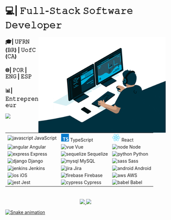 # 💻| 𝙵𝚞𝚕𝚕-𝚂𝚝𝚊𝚌𝚔 𝚂𝚘𝚏𝚝𝚠𝚊𝚛𝚎 𝙳𝚎𝚟𝚎𝚕𝚘𝚙𝚎𝚛 

<img align="right" alt="GIF" src="https://github.com/andresdslima/andresdslima/blob/main/img-dev.gif" width="400px" height="300px" />

### 🎓| 𝚄𝙵𝚁𝙽 (𝙱𝚁) | 𝚄𝚘𝚏𝙲 (𝙲𝙰)
### 🌐| 𝙿𝙾𝚁 | 𝙴𝙽𝙶 | 𝙴𝚂𝙿
### 📊| 𝙴𝚗𝚝𝚛𝚎𝚙𝚛𝚎𝚗𝚎𝚞𝚛

<a href="https://www.linkedin.com/in/andrelimadev" target="_blank">
  <img src="https://img.shields.io/badge/-LinkedIn-%230077B5?style=for-the-badge&logo=linkedin&logoColor=white" target="_blank">
</a>
<br />

<br />
<table>
  <tbody>
    <tr>
      <td>
        <img
          src="https://cdn.jsdelivr.net/gh/devicons/devicon/icons/javascript/javascript-original.svg"
          height="25"
          alt="javascript"
        />
        JavaScript
      </td>
      <td>
        <img
          src="https://raw.githubusercontent.com/devicons/devicon/master/icons/typescript/typescript-plain.svg"
          height="25"
          alt="typescript"
        />
        TypeScript
      </td>
      <td>
        <img
          src="https://raw.githubusercontent.com/devicons/devicon/master/icons/react/react-original.svg"
          height="25"
          alt="react"
        />
        React
      </td>
    </tr>
    <tr>
      <td>
        <img
          src="https://cdn.jsdelivr.net/gh/devicons/devicon/icons/angularjs/angularjs-original.svg"
          height="25"
          alt="angular"
        />
        Angular
      </td>
      <td>
        <img
          src="https://cdn.jsdelivr.net/gh/devicons/devicon/icons/vuejs/vuejs-original.svg"
          height="25"
          alt="vue"
        />
        Vue
      </td>
      <td>
        <img
          src="https://cdn.jsdelivr.net/gh/devicons/devicon/icons/nodejs/nodejs-plain.svg"
          height="25"
          alt="node"
        />
        Node
      </td>
    </tr>
    <tr>
      <td>
        <img
          src="https://camo.githubusercontent.com/92a295910076b8f4b5baa465654123887e2179e74a00b91713a0122919cb7e13/68747470733a2f2f736b696c6c69636f6e732e6465762f69636f6e733f693d65787072657373"
          height="30"
          alt="express"
        />
        Express
      </td>
      <td>
        <img
          src="https://cdn.jsdelivr.net/gh/devicons/devicon/icons/sequelize/sequelize-original.svg"
          height="30"
          alt="sequelize"
        />
        Sequelize
      </td>
      <td>
        <img
          src="https://cdn.jsdelivr.net/gh/devicons/devicon/icons/python/python-original.svg"
          height="30"
          alt="python"
        />
        Python
      </td>
    </tr>
    <tr>
      <td>
        <img
          src="https://cdn.jsdelivr.net/gh/devicons/devicon/icons/django/django-plain.svg"
          height="25"
          alt="django"
        />
        Django
      </td>
      <td>
        <img
          src="https://cdn.jsdelivr.net/gh/devicons/devicon/icons/mysql/mysql-original-wordmark.svg"
          height="40"
          alt="mysql"
        />
        MySQL
      </td>
      <td>
        <img
          src="https://cdn.jsdelivr.net/gh/devicons/devicon/icons/sass/sass-original.svg"
          height="30"
          alt="sass"
        />
        Sass
      </td>
    </tr>
    <tr>
      <td>
        <img
          src="https://cdn.jsdelivr.net/gh/devicons/devicon/icons/jenkins/jenkins-original.svg"
          height="30"
          alt="jenkins"
        />
        Jenkins
      </td>
      <td>
        <img
          src="https://cdn.jsdelivr.net/gh/devicons/devicon/icons/jira/jira-original-wordmark.svg"
          height="30"
          alt="jira"
        />
        Jira
      </td>
      <td>
        <img
          src="https://cdn.jsdelivr.net/gh/devicons/devicon/icons/android/android-plain.svg"
          height="25"
          alt="android"
        />
        Android
      </td>
    </tr>
    <tr>
      <td>
        <img
          src="https://cdn.jsdelivr.net/gh/devicons/devicon/icons/apple/apple-original.svg"
          height="30"
          alt="ios"
        />
        iOS
      </td>
      <td>
        <img
          src="https://cdn.jsdelivr.net/gh/devicons/devicon/icons/firebase/firebase-plain.svg"
          height="30"
          alt="firebase"
        />
        Firebase
      </td>
      <td>
        <img
          src="https://camo.githubusercontent.com/9b70a59580f9cdb57e2083a8085cfb55614d3c145cc56ac8a3d3b81870d0f3d1/68747470733a2f2f63646e2e6a7364656c6976722e6e65742f67682f64657669636f6e732f64657669636f6e2f69636f6e732f616d617a6f6e77656273657276696365732f616d617a6f6e77656273657276696365732d6f726967696e616c2e737667"
          height="30"
          alt="aws"
        />
        AWS
      </td>
    </tr>
    <tr>
      <td>
        <img
          src="https://camo.githubusercontent.com/fd37a0ed465d6e14411705324a0d21739377f54ab6d0ae146c68fca8777e16c7/68747470733a2f2f63646e2e6a7364656c6976722e6e65742f67682f64657669636f6e732f64657669636f6e2f69636f6e732f6a6573742f6a6573742d706c61696e2e737667"
          height="25"
          alt="jest"
        />
        Jest
      </td>
      <td>
        <img
          src="https://encrypted-tbn0.gstatic.com/images?q=tbn:ANd9GcTw096u3ueex-hdLDi0vj8x5-qdJRRkK9TabAGWbGnuwg&s"
          height="30"
          alt="cypress"
        />
        Cypress
      </td>
      <td>
        <img
          src="https://cdn.jsdelivr.net/gh/devicons/devicon/icons/babel/babel-original.svg"
          height="35"
          alt="babel"
        />
        Babel
      </td>
    </tr>
  </tbody>
</table>

#

<div align="center">
  <a href="https://github.com/andresdslima">
  <img height="180em" src="https://github-readme-stats.vercel.app/api?username=andresdslima&show_icons=true&theme=highcontrast&include_all_commits=true&count_private=true" height="100em" />
  <img height="180em" src="https://github-readme-stats.vercel.app/api/top-langs/?username=andresdslima&layout=compact&langs_count=7&theme=highcontrast" height="100em" />
</div>
  
<div>
  
  ![Snake animation](https://github.com/andresdslima/andresdslima/blob/output/github-contribution-grid-snake.svg)
  
</div>
